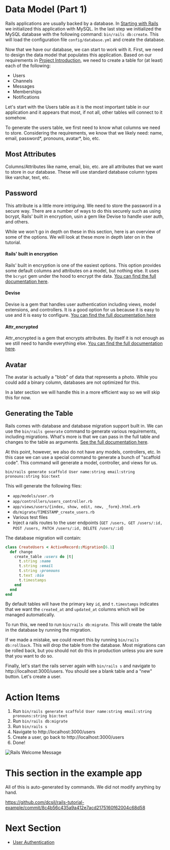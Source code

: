 # Data Model (Part 1)

Rails applications are usually backed by a database. In [Starting with Rails](./1_starting_with_rails.md) we initialized this application with MySQL. In the last step we initialized the MySQL database with the following command: `bin/rails db:create`. This will load the configuration file `config/database.yml` and create the database.

Now that we have our database, we can start to work with it. First, we need to design the data model that populates this application. Based on our requirements in [Project Introduction](./3_project_introduction.md), we need to 
create a table for (at least) each of the following:

- Users
- Channels
- Messages
- Memberships
- Notifications

Let's start with the Users table as it is the most important table in our application and it appears that most, if not all, other tables will connect to it somehow.

To generate the users table, we first need to know what columns we need to store. Considering the requirements, we know that we likely need: name, email, password*, pronouns, avatar*, bio, etc.

## Most Attributes

Columns/Attributes like name, email, bio, etc. are all attributes that we want to store in our database. These will use standard database column types like varchar, text, etc.

## Password

This attribute is a little more intriguing. We need to store the password in a secure way. There are a number of ways to do this securely such as using bcrypt, Rails' built in encryption, usin a gem like Devise to handle user auth, and others.

While we won't go in depth on these in this section, here is an overview of some of the options. We will look at these more in depth later on in the tutorial.

#### Rails' built in encryption

Rails' built in encryption is one of the easiest options. This option provides some default columns and attributes on a model, but nothing else. It uses the `bcrypt` gem under the hood to encrypt the data. [You can find the full documentation here](https://api.rubyonrails.org/classes/ActiveModel/SecurePassword/ClassMethods.html).

#### Devise

Devise is a gem that handles user authentication including views, model extensions, and controllers. It is a good option for us because it is easy to use and it is easy to configure. [You can find the full documentation here](https://github.com/heartcombo/devise)

#### Attr_encrypted

Attr_encrypted is a gem that encrypts attributes. By itself it is not enough as we still need to handle everything else. [You can find the full documentation here](https://github.com/attr-encrypted/attr_encrypted).

## Avatar

The avatar is actually a "blob" of data that represents a photo. While you could add a binary column, databases are not optimized for this.

In a later section we will handle this in a more efficient way so we will skip this for now.

## Generating the Table

Rails comes with database and database migration support built in. We can use the `bin/rails generate` command to generate various requirements, including migrations. What's more is that we can pass in the full table and changes to the table as arguments. [See the full documentation here](https://guides.rubyonrails.org/command_line.html#bin-rails-generate).

At this point, however, we also do not have any models, controllers, etc. In this case we can use a special command to generate a bunch of "scaffold code". This command will generate a model, controller, and views for us.

`bin/rails generate scaffold User name:string email:string pronouns:string bio:text`

This will generate the following files:
- `app/models/user.rb`
- `app/controllers/users_controller.rb`
- `app/views/users/{index, show, edit, new, _form}.html.erb`
- `db/migrate/TIMESTAMP_create_users.rb`
- Various test files
- Inject a rails routes to the user endpoints (`GET /users, GET /users/:id, POST /users, PATCH /users/:id, DELETE /users/:id`)

The database migration will contain:

```ruby
class CreateUsers < ActiveRecord::Migration[6.1]
  def change
    create_table :users do |t|
      t.string :name
      t.string :email
      t.string :pronouns
      t.text :bio
      t.timestamps
    end
  end
end
```

By default tables will have the primary key `id`, and `t.timestamps` indicates that we want the `created_at` and `updated_at` columns which will be managed automatically.

To run this, we need to run `bin/rails db:migrate`. This will create the table in the database by running the migration.

If we made a mistake, we could revert this by running `bin/rails db:rollback`. This will drop the table from the database. Most migrations can be rolled back, but you should not do this in production unless you are sure that you want to do so.

Finally, let's start the rails server again with `bin/rails s` and navigate to http://localhost:3000/users. You should see a blank table and a "new" button. Let's create a user.

# Action Items

1. Run `bin/rails generate scaffold User name:string email:string pronouns:string bio:text`
2. Run `bin/rails db:migrate`
3. Run `bin/rails s`
4. Navigate to http://localhost:3000/users
5. Create a user, go back to http://localhost:3000/users
6. Done!

<img alt="Rails Welcome Message" src="../images/4_user_index.png">

# This section in the example app

All of this is auto-generated by commands. We did not modify anything by hand.

https://github.com/dcsil/rails-tutorial-example/commit/8c4b56c435a9a412e7acd2175160f62004c68d58

# Next Section
- [User Authentication](5_user_authentication.md)